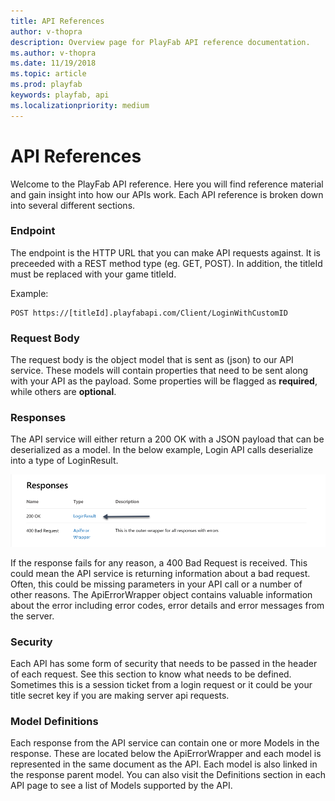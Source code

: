 ```yaml
---
title: API References
author: v-thopra
description: Overview page for PlayFab API reference documentation.
ms.author: v-thopra
ms.date: 11/19/2018
ms.topic: article
ms.prod: playfab
keywords: playfab, api
ms.localizationpriority: medium
---
```


# API References

Welcome to the PlayFab API reference.  Here you will find reference material and gain insight into how our APIs work.  Each API reference is broken down into several different sections. 

### Endpoint
The endpoint is the HTTP URL that you can make API requests against.  It is preceeded with a REST method type (eg. GET, POST).  In addition, the titleId must be replaced with your game titleId.

Example:
```
POST https://[titleId].playfabapi.com/Client/LoginWithCustomID
```

### Request Body
The request body is the object model that is sent as (json) to our API service.  These models will contain properties that need to be sent along with your API as the payload.  Some properties will be flagged as **required**, while others are **optional**.


### Responses
The API service will either return a 200 OK with a JSON payload that can be deserialized as a model. In the below example, Login API calls deserialize into a type of LoginResult.

![Responses](images/responses.png)

If the response fails for any reason, a 400 Bad Request is received.  This could mean the API service is returning information about a bad request. Often, this could be missing parameters in your API call or a number of other reasons.  The ApiErrorWrapper object contains valuable information about the error including error codes, error details and error messages from the server.

### Security
Each API has some form of security that needs to be passed in the header of each request. See this section to know what needs to be defined.  Sometimes this is a session ticket from a login request or it could be your title secret key if you are making server api requests.

### Model Definitions
Each response from the API service can contain one or more Models in the response. These are located below the ApiErrorWrapper and each model is represented in the same document as the API.  Each model is also linked in the response parent model.  You can also visit the Definitions section in each API page to see a list of Models supported by the API.